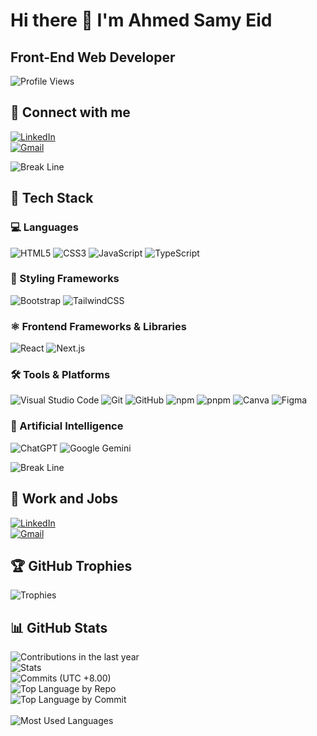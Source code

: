 # Hi there 👋 I'm Ahmed Samy Eid

## Front-End Web Developer

![Profile Views](https://komarev.com/ghpvc/?username=AhmedSamyEid&label=Profile%20views&color=0e75b6&style=flat)

## 🤝 Connect with me

[![LinkedIn](https://img.shields.io/badge/Linkedin-%230077B5.svg?logo=linkedin&logoColor=white)](https://www.linkedin.com/in/ahmed-samy-454b72365/)  
[![Gmail](https://img.shields.io/badge/Gmail-D14836?logo=gmail&logoColor=white)](mailto:ahmedsamyeidassy@gmail.com)

![Break Line](https://user-images.githubusercontent.com/73097560/115834477-dbab4500-a447-11eb-908a-139a6edaec5c.gif)

## 🧳 Tech Stack

### 💻 Languages
![HTML5](https://img.shields.io/badge/HTML5-%23E34F26.svg?logo=html5&logoColor=white)
![CSS3](https://img.shields.io/badge/CSS3-%231572B6.svg?logo=css3&logoColor=white)
![JavaScript](https://img.shields.io/badge/JavaScript-%23323330.svg?logo=javascript&logoColor=%23F7DF1E)
![TypeScript](https://img.shields.io/badge/TypeScript-%23007ACC.svg?logo=typescript&logoColor=white)

### 🎨 Styling Frameworks
![Bootstrap](https://img.shields.io/badge/Bootstrap-%23563D7C.svg?logo=bootstrap&logoColor=white)
![TailwindCSS](https://img.shields.io/badge/Tailwind_CSS-%2338B2AC.svg?logo=tailwind-css&logoColor=white)

### ⚛️ Frontend Frameworks & Libraries
![React](https://img.shields.io/badge/React-%2320232a.svg?logo=react&logoColor=%2361DAFB)
![Next.js](https://img.shields.io/badge/Next.js-000000.svg?logo=next.js&logoColor=white)

### 🛠️ Tools & Platforms
![Visual Studio Code](https://img.shields.io/badge/VS%20Code-0078d7.svg?logo=visual-studio-code&logoColor=white)
![Git](https://img.shields.io/badge/Git-F05032?logo=git&logoColor=white)
![GitHub](https://img.shields.io/badge/GitHub-%23121011.svg?logo=github&logoColor=white)
![npm](https://img.shields.io/badge/npm-CB3837?logo=npm&logoColor=white)
![pnpm](https://img.shields.io/badge/pnpm-F69220?logo=pnpm&logoColor=white)
![Canva](https://img.shields.io/badge/Canva-%2300C4CC.svg?logo=Canva&logoColor=white)
![Figma](https://img.shields.io/badge/Figma-F24E1E?logo=figma&logoColor=white)


### 🤖 Artificial Intelligence
![ChatGPT](https://img.shields.io/badge/ChatGPT-74aa9c?logo=openai&logoColor=white)
![Google Gemini](https://img.shields.io/badge/Google%20Gemini-886FBF?logo=googlegemini&logoColor=white)

![Break Line](https://user-images.githubusercontent.com/73097560/115834477-dbab4500-a447-11eb-908a-139a6edaec5c.gif)

## 💼 Work and Jobs

[![LinkedIn](https://img.shields.io/badge/LinkedIn-0A66C2?logo=linkedin&logoColor=fff)](https://www.linkedin.com/in/ahmed-samy-454b72365/)  
[![Gmail](https://img.shields.io/badge/Gmail-D14836?logo=gmail&logoColor=white)](mailto:ahmedsamyeidassy@gmail.com)

## 🏆 GitHub Trophies
![Trophies](https://github-trophies.vercel.app/?username=AhmedSamyEid&theme=radical&no-frame=false&no-bg=false&margin-w=4)

## 📊 GitHub Stats
![Contributions in the last year](http://github-profile-summary-cards.vercel.app/api/cards/profile-details?username=AhmedSamyEid&theme=dark)  
![Stats](http://github-profile-summary-cards.vercel.app/api/cards/stats?username=AhmedSamyEid&theme=dark&show_icons=true&hide_border=true&count_private=true)  
![Commits (UTC +8.00)](http://github-profile-summary-cards.vercel.app/api/cards/productive-time?username=AhmedSamyEid&theme=dark&utcOffset=8)  
![Top Language by Repo](http://github-profile-summary-cards.vercel.app/api/cards/repos-per-language?username=AhmedSamyEid&theme=dark)  
![Top Language by Commit](http://github-profile-summary-cards.vercel.app/api/cards/most-commit-language?username=AhmedSamyEid&theme=dark) <br>  
![Most Used Languages](https://github-readme-stats.vercel.app/api/top-langs/?username=AhmedSamyEid&theme=dark&show_icons=true&hide_border=true)
